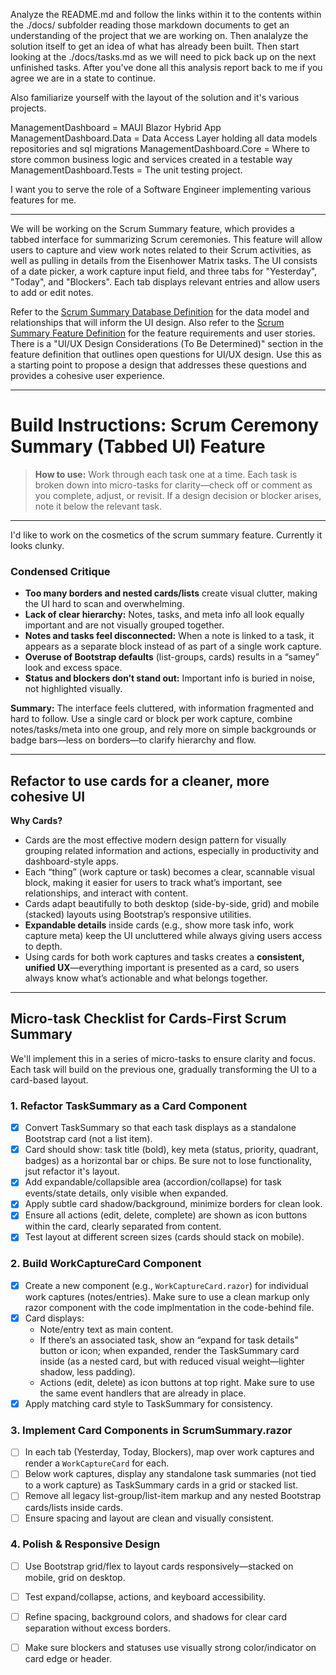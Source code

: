 Analyze the README.md and follow the links within it to the contents within the ./docs/ subfolder reading those markdown documents to get an understanding of the project that we are working on.  Then analalyze the solution itself to get an idea of what has already been built.  Then start looking at the ./docs/tasks.md as we will need to pick back up on the next unfinished tasks.  After you've done all this analysis report back to me if you agree we are in a state to continue.

Also familiarize yourself with the layout of the solution and it's various projects.

ManagementDashboard = MAUI Blazor Hybrid App
ManagementDashboard.Data = Data Access Layer holding all data models repositories and sql migrations
ManagementDashboard.Core = Where to store common business logic and services created in a testable way
ManagementDashboard.Tests = The unit testing project.

I want you to serve the role of a Software Engineer implementing various features for me.

----------------

We will be working on the Scrum Summary feature, which provides a tabbed interface for summarizing Scrum ceremonies. This feature will allow users to capture and view work notes related to their Scrum activities, as well as pulling in details from the Eisenhower Matrix tasks. The UI consists of a date picker, a work capture input field, and three tabs for "Yesterday", "Today", and "Blockers". Each tab displays relevant entries and allow users to add or edit notes.

Refer to the [Scrum Summary Database Definition](feature-scrum-summary-database.md) for the data model and relationships that will inform the UI design. Also refer to the [Scrum Summary Feature Definition](feature-scrum-summary.md) for the feature requirements and user stories.  There is a "UI/UX Design Considerations (To Be Determined)" section in the feature definition that outlines open questions for UI/UX design.  Use this as a starting point to propose a design that addresses these questions and provides a cohesive user experience.

---

# **Build Instructions: Scrum Ceremony Summary (Tabbed UI) Feature**

> **How to use:**
> Work through each task one at a time.
> Each task is broken down into micro-tasks for clarity—check off or comment as you complete, adjust, or revisit.
> If a design decision or blocker arises, note it below the relevant task.

---


I'd like to work on the cosmetics of the scrum summary feature.  Currently it looks clunky.

### **Condensed Critique**

* **Too many borders and nested cards/lists** create visual clutter, making the UI hard to scan and overwhelming.
* **Lack of clear hierarchy:** Notes, tasks, and meta info all look equally important and are not visually grouped together.
* **Notes and tasks feel disconnected:** When a note is linked to a task, it appears as a separate block instead of as part of a single work capture.
* **Overuse of Bootstrap defaults** (list-groups, cards) results in a “samey” look and excess space.
* **Status and blockers don’t stand out:** Important info is buried in noise, not highlighted visually.

**Summary:**
The interface feels cluttered, with information fragmented and hard to follow. Use a single card or block per work capture, combine notes/tasks/meta into one group, and rely more on simple backgrounds or badge bars—less on borders—to clarify hierarchy and flow.

---

## Refactor to use cards for a cleaner, more cohesive UI

**Why Cards?**

* Cards are the most effective modern design pattern for visually grouping related information and actions, especially in productivity and dashboard-style apps.
* Each “thing” (work capture or task) becomes a clear, scannable visual block, making it easier for users to track what’s important, see relationships, and interact with content.
* Cards adapt beautifully to both desktop (side-by-side, grid) and mobile (stacked) layouts using Bootstrap’s responsive utilities.
* **Expandable details** inside cards (e.g., show more task info, work capture meta) keep the UI uncluttered while always giving users access to depth.
* Using cards for both work captures and tasks creates a **consistent, unified UX**—everything important is presented as a card, so users always know what’s actionable and what belongs together.

---

## **Micro-task Checklist for Cards-First Scrum Summary**

We'll implement this in a series of micro-tasks to ensure clarity and focus. Each task will build on the previous one, gradually transforming the UI to a card-based layout.

### **1. Refactor TaskSummary as a Card Component**

* [X] Convert TaskSummary so that each task displays as a standalone Bootstrap card (not a list item).
* [X] Card should show: task title (bold), key meta (status, priority, quadrant, badges) as a horizontal bar or chips.  Be sure not to lose functionality, jsut refactor it's layout.
* [X] Add expandable/collapsible area (accordion/collapse) for task events/state details, only visible when expanded.
* [X] Apply subtle card shadow/background, minimize borders for clean look.
* [X] Ensure all actions (edit, delete, complete) are shown as icon buttons within the card, clearly separated from content.
* [X] Test layout at different screen sizes (cards should stack on mobile).

### **2. Build WorkCaptureCard Component**

* [X] Create a new component (e.g., `WorkCaptureCard.razor`) for individual work captures (notes/entries).  Make sure to use a clean markup only razor component with the code implmentation in the code-behind file.
* [X] Card displays:
  * Note/entry text as main content.
  * If there’s an associated task, show an “expand for task details” button or icon; when expanded, render the TaskSummary card inside (as a nested card, but with reduced visual weight—lighter shadow, less padding).
  * Actions (edit, delete) as icon buttons at top right.  Make sure to use the same event handlers that are already in place.
* [X] Apply matching card style to TaskSummary for consistency.

### **3. Implement Card Components in ScrumSummary.razor**

* [ ] In each tab (Yesterday, Today, Blockers), map over work captures and render a `WorkCaptureCard` for each.
* [ ] Below work captures, display any standalone task summaries (not tied to a work capture) as TaskSummary cards in a grid or stacked list.
* [ ] Remove all legacy list-group/list-item markup and any nested Bootstrap cards/lists inside cards.
* [ ] Ensure spacing and layout are clean and visually consistent.

### **4. Polish & Responsive Design**

* [ ] Use Bootstrap grid/flex to layout cards responsively—stacked on mobile, grid on desktop.
* [ ] Test expand/collapse, actions, and keyboard accessibility.
* [ ] Refine spacing, background colors, and shadows for clear card separation without excess borders.
* [ ] Make sure blockers and statuses use visually strong color/indicator on card edge or header.

